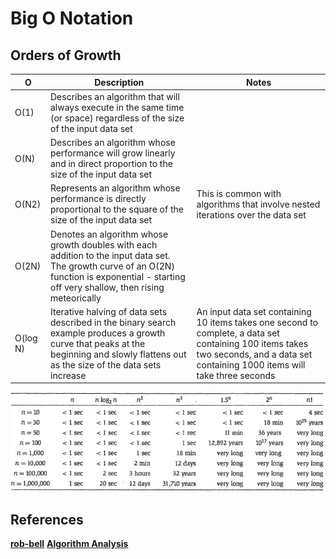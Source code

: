 # Big O Notation

## Orders of Growth

O |   Description |   Notes
--- |   --- |   ---
O(1) |   Describes an algorithm that will always execute in the same time (or space) regardless of the size of the input data set |
O(N)  |   Describes an algorithm whose performance will grow linearly and in direct proportion to the size of the input data set |
O(N2) |   Represents an algorithm whose performance is directly proportional to the square of the size of the input data set   | This is common with algorithms that involve nested iterations over the data set
O(2N)  |   Denotes an algorithm whose growth doubles with each addition to the input data set. The growth curve of an O(2N) function is exponential - starting off very shallow, then rising meteorically    |
O(log N)  |   Iterative halving of data sets described in the binary search example produces a growth curve that peaks at the beginning and slowly flattens out as the size of the data sets increase    | An input data set containing 10 items takes one second to complete, a data set containing 100 items takes two seconds, and a data set containing 1000 items will take three seconds

![Running Time](runningtime.jpg)

## References

**[rob-bell](https://rob-bell.net/2009/06/a-beginners-guide-to-big-o-notation/)**
**[Algorithm Analysis](https://www.geeksforgeeks.org/fundamentals-of-algorithms/#AnalysisofAlgorithms)**